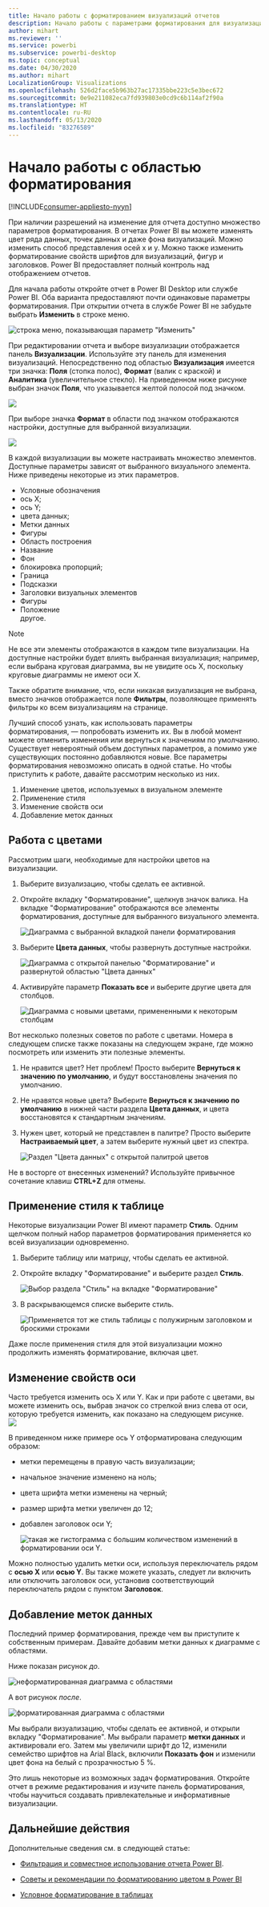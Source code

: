 ```yaml
---
title: Начало работы с форматированием визуализаций отчетов
description: Начало работы с параметрами форматирования для визуализаций отчетов
author: mihart
ms.reviewer: ''
ms.service: powerbi
ms.subservice: powerbi-desktop
ms.topic: conceptual
ms.date: 04/30/2020
ms.author: mihart
LocalizationGroup: Visualizations
ms.openlocfilehash: 526d2face5b963b27ac17335bbe223c5e3bec672
ms.sourcegitcommit: 0e9e211082eca7fd939803e0cd9c6b114af2f90a
ms.translationtype: HT
ms.contentlocale: ru-RU
ms.lasthandoff: 05/13/2020
ms.locfileid: "83276589"
---
```

# <a name="getting-started-with-the-formatting-pane"></a>Начало работы с областью форматирования

[!INCLUDE[consumer-appliesto-nyyn](../includes/consumer-appliesto-nyyn.md)]    

При наличии разрешений на изменение для отчета доступно множество параметров форматирования. В отчетах Power BI вы можете изменять цвет ряда данных, точек данных и даже фона визуализаций. Можно изменить способ представления осей x и y. Можно также изменить форматирование свойств шрифтов для визуализаций, фигур и заголовков. Power BI предоставляет полный контроль над отображением отчетов.

Для начала работы откройте отчет в Power BI Desktop или службе Power BI. Оба варианта предоставляют почти одинаковые параметры форматирования. При открытии отчета в службе Power BI не забудьте выбрать **Изменить** в строке меню. 

![строка меню, показывающая параметр "Изменить"](media/service-getting-started-with-color-formatting-and-axis-properties/power-bi-edit.png)

При редактировании отчета и выборе визуализации отображается панель **Визуализации**. Используйте эту панель для изменения визуализаций. Непосредственно под областью **Визуализация** имеется три значка: **Поля** (стопка полос), **Формат** (валик с краской) и **Аналитика** (увеличительное стекло). На приведенном ниже рисунке выбран значок **Поля**, что указывается желтой полосой под значком.

![](media/service-getting-started-with-color-formatting-and-axis-properties/power-bi-format.png)

При выборе значка **Формат** в области под значком отображаются настройки, доступные для выбранной визуализации.  

![](media/service-getting-started-with-color-formatting-and-axis-properties/power-bi-format-selected.png)

В каждой визуализации вы можете настраивать множество элементов. Доступные параметры зависят от выбранного визуального элемента. Ниже приведены некоторые из этих параметров.

* Условные обозначения
* ось X;
* ось Y;
* цвета данных;
* Метки данных
* Фигуры
* Область построения
* Название
* Фон
* блокировка пропорций;
* Граница
* Подсказки
* Заголовки визуальных элементов
* Фигуры
* Положение    
другое.


> [!NOTE]
>  
> Не все эти элементы отображаются в каждом типе визуализации. На доступные настройки будет влиять выбранная визуализация; например, если выбрана круговая диаграмма, вы не увидите ось X, поскольку круговые диаграммы не имеют оси X.

Также обратите внимание, что, если никакая визуализация не выбрана, вместо значков отображается поле **Фильтры**, позволяющее применять фильтры ко всем визуализациям на странице.

Лучший способ узнать, как использовать параметры форматирования, — попробовать изменить их. Вы в любой момент можете отменить изменения или вернуться к значениям по умолчанию. Существует невероятный объем доступных параметров, а помимо уже существующих постоянно добавляются новые. Все параметры форматирования невозможно описать в одной статье. Но чтобы приступить к работе, давайте рассмотрим несколько из них. 

1. Изменение цветов, используемых в визуальном элементе   
2. Применение стиля    
3. Изменение свойств оси    
4. Добавление меток данных    




## <a name="working-with-colors"></a>Работа с цветами

Рассмотрим шаги, необходимые для настройки цветов на визуализации.

1. Выберите визуализацию, чтобы сделать ее активной.

2. Откройте вкладку "Форматирование", щелкнув значок валика. На вкладке "Форматирование" отображаются все элементы форматирования, доступные для выбранного визуального элемента.

    ![Диаграмма с выбранной вкладкой панели форматирования](media/service-getting-started-with-color-formatting-and-axis-properties/power-bi-formatting.png)

3. Выберите **Цвета данных**, чтобы развернуть доступные настройки.  

    ![Диаграмма с открытой панелью "Форматирование" и развернутой областью "Цвета данных"](media/service-getting-started-with-color-formatting-and-axis-properties/power-bi-data-colors.png)

4. Активируйте параметр **Показать все** и выберите другие цвета для столбцов.

    ![Диаграмма с новыми цветами, примененными к некоторым столбцам](media/service-getting-started-with-color-formatting-and-axis-properties/power-bi-change-colors.png)

Вот несколько полезных советов по работе с цветами. Номера в следующем списке также показаны на следующем экране, где можно посмотреть или изменить эти полезные элементы.

1. Не нравится цвет? Нет проблем! Просто выберите **Вернуться к значению по умолчанию**, и будут восстановлены значения по умолчанию. 

2. Не нравятся новые цвета? Выберите **Вернуться к значению по умолчанию** в нижней части раздела **Цвета данных**, и цвета восстановятся к стандартным значениям. 

3. Нужен цвет, который не представлен в палитре? Просто выберите **Настраиваемый цвет**, а затем выберите нужный цвет из спектра.  

   ![Раздел "Цвета данных" с открытой палитрой цветов](media/service-getting-started-with-color-formatting-and-axis-properties/power-bi-color-extras.png)

Не в восторге от внесенных изменений? Используйте привычное сочетание клавиш **CTRL+Z** для отмены.

## <a name="applying-a-style-to-a-table"></a>Применение стиля к таблице
Некоторые визуализации Power BI имеют параметр **Стиль**. Одним щелчком полный набор параметров форматирования применяется ко всей визуализации одновременно. 

1. Выберите таблицу или матрицу, чтобы сделать ее активной.   
1. Откройте вкладку "Форматирование" и выберите раздел **Стиль**.

   ![Выбор раздела "Стиль" на вкладке "Форматирование"](media/service-getting-started-with-color-formatting-and-axis-properties/power-bi-style.png)


1. В раскрывающемся списке выберите стиль. 

   ![Применяется тот же стиль таблицы с полужирным заголовком и броскими строками](media/service-getting-started-with-color-formatting-and-axis-properties/power-bi-style-flashy.png)

Даже после применения стиля для этой визуализации можно продолжить изменять форматирование, включая цвет.


## <a name="changing-axis-properties"></a>Изменение свойств оси

Часто требуется изменить ось X или Y. Как и при работе с цветами, вы можете изменить ось, выбрав значок со стрелкой вниз слева от оси, которую требуется изменить, как показано на следующем рисунке.  
![](media/service-getting-started-with-color-formatting-and-axis-properties/power-bi-y-axis.png)

В приведенном ниже примере ось Y отформатирована следующим образом:
- метки перемещены в правую часть визуализации;

- начальное значение изменено на ноль;

- цвета шрифта метки изменены на черный;

- размер шрифта метки увеличен до 12;

- добавлен заголовок оси Y;


    ![такая же гистограмма с большим количеством изменений в форматировании оси Y.](media/service-getting-started-with-color-formatting-and-axis-properties/power-bi-axis-changes.png)

Можно полностью удалить метки оси, используя переключатель рядом с **осью X** или **осью Y**. Вы также можете указать, следует ли включить или отключить заголовок оси, установив соответствующий переключатель рядом с пунктом **Заголовок**.  



## <a name="adding-data-labels"></a>Добавление меток данных    

Последний пример форматирования, прежде чем вы приступите к собственным примерам.  Давайте добавим метки данных к диаграмме с областями. 

Ниже показан рисунок *до*. 

![неформатированная диаграмма с областями](media/service-getting-started-with-color-formatting-and-axis-properties/power-bi-area-chart.png)


А вот рисунок *после*.

![форматированная диаграмма с областями](media/service-getting-started-with-color-formatting-and-axis-properties/power-bi-data-labels.png)

Мы выбрали визуализацию, чтобы сделать ее активной, и открыли вкладку "Форматирование".  Мы выбрали параметр **метки данных** и активировали его. Затем мы увеличили шрифт до 12, изменили семейство шрифтов на Arial Black, включили **Показать фон** и изменили цвет фона на белый с прозрачностью 5 %.

Это лишь некоторые из возможных задач форматирования. Откройте отчет в режиме редактирования и изучите панель форматирования, чтобы научиться создавать привлекательные и информативные визуализации.

## <a name="next-steps"></a>Дальнейшие действия
Дополнительные сведения см. в следующей статье: 

* [Фильтрация и совместное использование отчета Power BI](../collaborate-share/service-share-reports.md).

* [Советы и рекомендации по форматированию цветом в Power BI](service-tips-and-tricks-for-color-formatting.md)  
* [Условное форматирование в таблицах](../create-reports/desktop-conditional-table-formatting.md)

